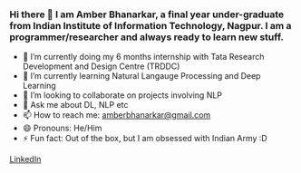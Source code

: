 ### Hi there 👋 I am Amber Bhanarkar, a final year under-graduate from Indian Institute of Information Technology, Nagpur. I am a programmer/researcher and always ready to learn new stuff.

<!--
**amberbhanarkar/amberbhanarkar** is a ✨ _special_ ✨ repository because its `README.md` (this file) appears on your GitHub profile.
-->
- 🔭 I’m currently doing my 6 months internship with Tata Research Development and Design Centre (TRDDC)
- 🌱 I’m currently learning Natural Langauge Processing and Deep Learning
- 👯 I’m looking to collaborate on projects involving NLP
- 💬 Ask me about DL, NLP etc
- 📫 How to reach me: amberbhanarkar@gmail.com
- 😄 Pronouns: He/Him
- ⚡ Fun fact: Out of the box, but I am obsessed with Indian Army :D

<a href= https://www.linkedin.com/in/amber-bhanarkar/ >LinkedIn
